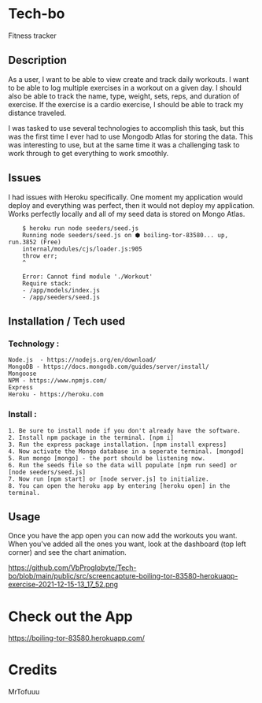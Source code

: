# Tech-bo
Fitness tracker

## Description
As a user, I want to be able to view create and track daily workouts. I want to be able to log multiple exercises in a workout on a given day. I should also be able to track the name, type, weight, sets, reps, and duration of exercise. If the exercise is a cardio exercise, I should be able to track my distance traveled.

I was tasked to use several technologies to accomplish this task, but this was the first time I ever had to use Mongodb Atlas for storing the data. This was interesting to use, but at the same time it was a challenging task to work through to get everything to work smoothly. 

## Issues 
I had issues with Heroku specifically. One moment my application would deploy and everything was perfect, then it would not deploy my application. Works perfectly locally and all of my seed data is stored on Mongo Atlas. 
       
        $ heroku run node seeders/seed.js
        Running node seeders/seed.js on ⬢ boiling-tor-83580... up, run.3852 (Free)
        internal/modules/cjs/loader.js:905
        throw err;
        ^

        Error: Cannot find module './Workout'
        Require stack:
        - /app/models/index.js
        - /app/seeders/seed.js 

## Installation / Tech used 

### Technology : 
    Node.js  - https://nodejs.org/en/download/
    MongoDB - https://docs.mongodb.com/guides/server/install/
    Mongoose
    NPM - https://www.npmjs.com/
    Express 
    Heroku - https://heroku.com

### Install : 
    1. Be sure to install node if you don't already have the software. 
    2. Install npm package in the terminal. [npm i]
    3. Run the express package installation. [npm install express]
    4. Now activate the Mongo database in a seperate terminal. [mongod]
    5. Run mongo [mongo] - the port should be listening now.
    6. Run the seeds file so the data will populate [npm run seed] or [node seeders/seed.js]
    7. Now run [npm start] or [node server.js] to initialize. 
    8. You can open the heroku app by entering [heroku open] in the terminal.

## Usage 
Once you have the app open you can now add the workouts you want. When you've added all the ones you want, look at the dashboard (top left corner) and see the chart animation.

https://github.com/VbProglobyte/Tech-bo/blob/main/public/src/screencapture-boiling-tor-83580-herokuapp-exercise-2021-12-15-13_17_52.png

# Check out the App
https://boiling-tor-83580.herokuapp.com/

# Credits 
MrTofuuu